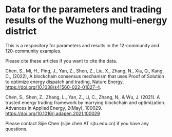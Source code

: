 # Data for the parameters and trading results of the Wuzhong multi-energy district
This is a respository for parameters and results in the 12-community and 120-community examples.

Please cite these articles if you want to cite the data.

Chen, S., Mi, H., Ping, J., Yan, Z., Shen, Z., Liu, X., Zhang, N., Xia, Q., Kang, C., (2022), A blockchain consensus mechanism that uses Proof of Solution to optimize energy dispatch and trading, Nature Energy, https://doi.org/10.1038/s41560-022-01027-4.

Chen, S., Shen, Z., Zhang, L., Yan, Z., Li, C., Zhang, N., & Wu, J. (2021). A trusted energy trading framework by marrying blockchain and optimization. Advances in Applied Energy, 2(May), 100029. https://doi.org/10.1016/j.adapen.2021.100029

Please contact Sijie Chen (sijie.chen AT sjtu.edu.cn) if you have any questions.
